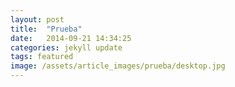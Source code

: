 ```yaml
---
layout: post
title:  "Prueba"
date:   2014-09-21 14:34:25
categories: jekyll update
tags: featured
image: /assets/article_images/prueba/desktop.jpg
---
```




